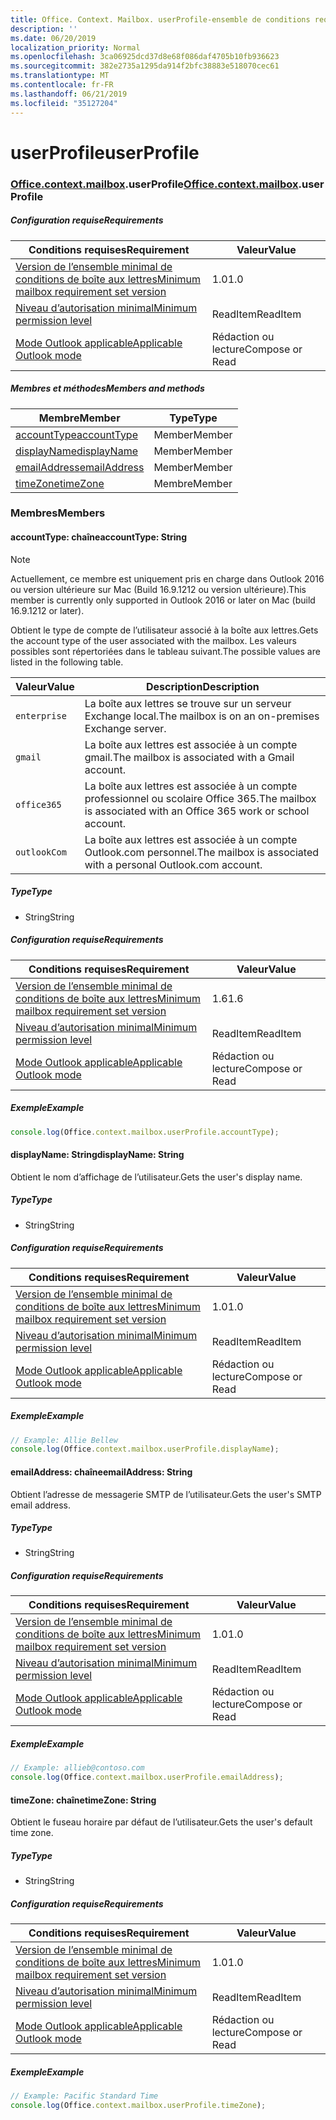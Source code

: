 ```yaml
---
title: Office. Context. Mailbox. userProfile-ensemble de conditions requises 1,6
description: ''
ms.date: 06/20/2019
localization_priority: Normal
ms.openlocfilehash: 3ca06925dcd37d8e68f086daf4705b10fb936623
ms.sourcegitcommit: 382e2735a1295da914f2bfc38883e518070cec61
ms.translationtype: MT
ms.contentlocale: fr-FR
ms.lasthandoff: 06/21/2019
ms.locfileid: "35127204"
---
```

# <a name="userprofile"></a><span data-ttu-id="50c33-102">userProfile</span><span class="sxs-lookup"><span data-stu-id="50c33-102">userProfile</span></span>

### <a name="officeofficemdcontextofficecontextmdmailboxofficecontextmailboxmduserprofile"></a><span data-ttu-id="50c33-103">[Office](Office.md)[.context](Office.context.md)[.mailbox](Office.context.mailbox.md).userProfile</span><span class="sxs-lookup"><span data-stu-id="50c33-103">[Office](Office.md)[.context](Office.context.md)[.mailbox](Office.context.mailbox.md).userProfile</span></span>

##### <a name="requirements"></a><span data-ttu-id="50c33-104">Configuration requise</span><span class="sxs-lookup"><span data-stu-id="50c33-104">Requirements</span></span>

|<span data-ttu-id="50c33-105">Conditions requises</span><span class="sxs-lookup"><span data-stu-id="50c33-105">Requirement</span></span>| <span data-ttu-id="50c33-106">Valeur</span><span class="sxs-lookup"><span data-stu-id="50c33-106">Value</span></span>|
|---|---|
|[<span data-ttu-id="50c33-107">Version de l’ensemble minimal de conditions de boîte aux lettres</span><span class="sxs-lookup"><span data-stu-id="50c33-107">Minimum mailbox requirement set version</span></span>](/office/dev/add-ins/reference/requirement-sets/outlook-api-requirement-sets)| <span data-ttu-id="50c33-108">1.0</span><span class="sxs-lookup"><span data-stu-id="50c33-108">1.0</span></span>|
|[<span data-ttu-id="50c33-109">Niveau d’autorisation minimal</span><span class="sxs-lookup"><span data-stu-id="50c33-109">Minimum permission level</span></span>](/outlook/add-ins/understanding-outlook-add-in-permissions)| <span data-ttu-id="50c33-110">ReadItem</span><span class="sxs-lookup"><span data-stu-id="50c33-110">ReadItem</span></span>|
|[<span data-ttu-id="50c33-111">Mode Outlook applicable</span><span class="sxs-lookup"><span data-stu-id="50c33-111">Applicable Outlook mode</span></span>](/outlook/add-ins/#extension-points)| <span data-ttu-id="50c33-112">Rédaction ou lecture</span><span class="sxs-lookup"><span data-stu-id="50c33-112">Compose or Read</span></span>|

##### <a name="members-and-methods"></a><span data-ttu-id="50c33-113">Membres et méthodes</span><span class="sxs-lookup"><span data-stu-id="50c33-113">Members and methods</span></span>

| <span data-ttu-id="50c33-114">Membre</span><span class="sxs-lookup"><span data-stu-id="50c33-114">Member</span></span> | <span data-ttu-id="50c33-115">Type</span><span class="sxs-lookup"><span data-stu-id="50c33-115">Type</span></span> |
|--------|------|
| [<span data-ttu-id="50c33-116">accountType</span><span class="sxs-lookup"><span data-stu-id="50c33-116">accountType</span></span>](#accounttype-string) | <span data-ttu-id="50c33-117">Member</span><span class="sxs-lookup"><span data-stu-id="50c33-117">Member</span></span> |
| [<span data-ttu-id="50c33-118">displayName</span><span class="sxs-lookup"><span data-stu-id="50c33-118">displayName</span></span>](#displayname-string) | <span data-ttu-id="50c33-119">Member</span><span class="sxs-lookup"><span data-stu-id="50c33-119">Member</span></span> |
| [<span data-ttu-id="50c33-120">emailAddress</span><span class="sxs-lookup"><span data-stu-id="50c33-120">emailAddress</span></span>](#emailaddress-string) | <span data-ttu-id="50c33-121">Member</span><span class="sxs-lookup"><span data-stu-id="50c33-121">Member</span></span> |
| [<span data-ttu-id="50c33-122">timeZone</span><span class="sxs-lookup"><span data-stu-id="50c33-122">timeZone</span></span>](#timezone-string) | <span data-ttu-id="50c33-123">Membre</span><span class="sxs-lookup"><span data-stu-id="50c33-123">Member</span></span> |

### <a name="members"></a><span data-ttu-id="50c33-124">Membres</span><span class="sxs-lookup"><span data-stu-id="50c33-124">Members</span></span>

#### <a name="accounttype-string"></a><span data-ttu-id="50c33-125">accountType: chaîne</span><span class="sxs-lookup"><span data-stu-id="50c33-125">accountType: String</span></span>

> [!NOTE]
> <span data-ttu-id="50c33-126">Actuellement, ce membre est uniquement pris en charge dans Outlook 2016 ou version ultérieure sur Mac (Build 16.9.1212 ou version ultérieure).</span><span class="sxs-lookup"><span data-stu-id="50c33-126">This member is currently only supported in Outlook 2016 or later on Mac (build 16.9.1212 or later).</span></span>

<span data-ttu-id="50c33-127">Obtient le type de compte de l’utilisateur associé à la boîte aux lettres.</span><span class="sxs-lookup"><span data-stu-id="50c33-127">Gets the account type of the user associated with the mailbox.</span></span> <span data-ttu-id="50c33-128">Les valeurs possibles sont répertoriées dans le tableau suivant.</span><span class="sxs-lookup"><span data-stu-id="50c33-128">The possible values are listed in the following table.</span></span>

| <span data-ttu-id="50c33-129">Valeur</span><span class="sxs-lookup"><span data-stu-id="50c33-129">Value</span></span> | <span data-ttu-id="50c33-130">Description</span><span class="sxs-lookup"><span data-stu-id="50c33-130">Description</span></span> |
|-------|-------------|
| `enterprise` | <span data-ttu-id="50c33-131">La boîte aux lettres se trouve sur un serveur Exchange local.</span><span class="sxs-lookup"><span data-stu-id="50c33-131">The mailbox is on an on-premises Exchange server.</span></span> |
| `gmail` | <span data-ttu-id="50c33-132">La boîte aux lettres est associée à un compte gmail.</span><span class="sxs-lookup"><span data-stu-id="50c33-132">The mailbox is associated with a Gmail account.</span></span> |
| `office365` | <span data-ttu-id="50c33-133">La boîte aux lettres est associée à un compte professionnel ou scolaire Office 365.</span><span class="sxs-lookup"><span data-stu-id="50c33-133">The mailbox is associated with an Office 365 work or school account.</span></span> |
| `outlookCom` | <span data-ttu-id="50c33-134">La boîte aux lettres est associée à un compte Outlook.com personnel.</span><span class="sxs-lookup"><span data-stu-id="50c33-134">The mailbox is associated with a personal Outlook.com account.</span></span> |

##### <a name="type"></a><span data-ttu-id="50c33-135">Type</span><span class="sxs-lookup"><span data-stu-id="50c33-135">Type</span></span>

*   <span data-ttu-id="50c33-136">String</span><span class="sxs-lookup"><span data-stu-id="50c33-136">String</span></span>

##### <a name="requirements"></a><span data-ttu-id="50c33-137">Configuration requise</span><span class="sxs-lookup"><span data-stu-id="50c33-137">Requirements</span></span>

|<span data-ttu-id="50c33-138">Conditions requises</span><span class="sxs-lookup"><span data-stu-id="50c33-138">Requirement</span></span>| <span data-ttu-id="50c33-139">Valeur</span><span class="sxs-lookup"><span data-stu-id="50c33-139">Value</span></span>|
|---|---|
|[<span data-ttu-id="50c33-140">Version de l’ensemble minimal de conditions de boîte aux lettres</span><span class="sxs-lookup"><span data-stu-id="50c33-140">Minimum mailbox requirement set version</span></span>](/office/dev/add-ins/reference/requirement-sets/outlook-api-requirement-sets)| <span data-ttu-id="50c33-141">1.6</span><span class="sxs-lookup"><span data-stu-id="50c33-141">1.6</span></span> |
|[<span data-ttu-id="50c33-142">Niveau d’autorisation minimal</span><span class="sxs-lookup"><span data-stu-id="50c33-142">Minimum permission level</span></span>](/outlook/add-ins/understanding-outlook-add-in-permissions)| <span data-ttu-id="50c33-143">ReadItem</span><span class="sxs-lookup"><span data-stu-id="50c33-143">ReadItem</span></span>|
|[<span data-ttu-id="50c33-144">Mode Outlook applicable</span><span class="sxs-lookup"><span data-stu-id="50c33-144">Applicable Outlook mode</span></span>](/outlook/add-ins/#extension-points)| <span data-ttu-id="50c33-145">Rédaction ou lecture</span><span class="sxs-lookup"><span data-stu-id="50c33-145">Compose or Read</span></span>|

##### <a name="example"></a><span data-ttu-id="50c33-146">Exemple</span><span class="sxs-lookup"><span data-stu-id="50c33-146">Example</span></span>

```javascript
console.log(Office.context.mailbox.userProfile.accountType);
```

#### <a name="displayname-string"></a><span data-ttu-id="50c33-147">displayName: String</span><span class="sxs-lookup"><span data-stu-id="50c33-147">displayName: String</span></span>

<span data-ttu-id="50c33-148">Obtient le nom d’affichage de l’utilisateur.</span><span class="sxs-lookup"><span data-stu-id="50c33-148">Gets the user's display name.</span></span>

##### <a name="type"></a><span data-ttu-id="50c33-149">Type</span><span class="sxs-lookup"><span data-stu-id="50c33-149">Type</span></span>

*   <span data-ttu-id="50c33-150">String</span><span class="sxs-lookup"><span data-stu-id="50c33-150">String</span></span>

##### <a name="requirements"></a><span data-ttu-id="50c33-151">Configuration requise</span><span class="sxs-lookup"><span data-stu-id="50c33-151">Requirements</span></span>

|<span data-ttu-id="50c33-152">Conditions requises</span><span class="sxs-lookup"><span data-stu-id="50c33-152">Requirement</span></span>| <span data-ttu-id="50c33-153">Valeur</span><span class="sxs-lookup"><span data-stu-id="50c33-153">Value</span></span>|
|---|---|
|[<span data-ttu-id="50c33-154">Version de l’ensemble minimal de conditions de boîte aux lettres</span><span class="sxs-lookup"><span data-stu-id="50c33-154">Minimum mailbox requirement set version</span></span>](/office/dev/add-ins/reference/requirement-sets/outlook-api-requirement-sets)| <span data-ttu-id="50c33-155">1.0</span><span class="sxs-lookup"><span data-stu-id="50c33-155">1.0</span></span>|
|[<span data-ttu-id="50c33-156">Niveau d’autorisation minimal</span><span class="sxs-lookup"><span data-stu-id="50c33-156">Minimum permission level</span></span>](/outlook/add-ins/understanding-outlook-add-in-permissions)| <span data-ttu-id="50c33-157">ReadItem</span><span class="sxs-lookup"><span data-stu-id="50c33-157">ReadItem</span></span>|
|[<span data-ttu-id="50c33-158">Mode Outlook applicable</span><span class="sxs-lookup"><span data-stu-id="50c33-158">Applicable Outlook mode</span></span>](/outlook/add-ins/#extension-points)| <span data-ttu-id="50c33-159">Rédaction ou lecture</span><span class="sxs-lookup"><span data-stu-id="50c33-159">Compose or Read</span></span>|

##### <a name="example"></a><span data-ttu-id="50c33-160">Exemple</span><span class="sxs-lookup"><span data-stu-id="50c33-160">Example</span></span>

```javascript
// Example: Allie Bellew
console.log(Office.context.mailbox.userProfile.displayName);
```

#### <a name="emailaddress-string"></a><span data-ttu-id="50c33-161">emailAddress: chaîne</span><span class="sxs-lookup"><span data-stu-id="50c33-161">emailAddress: String</span></span>

<span data-ttu-id="50c33-162">Obtient l’adresse de messagerie SMTP de l’utilisateur.</span><span class="sxs-lookup"><span data-stu-id="50c33-162">Gets the user's SMTP email address.</span></span>

##### <a name="type"></a><span data-ttu-id="50c33-163">Type</span><span class="sxs-lookup"><span data-stu-id="50c33-163">Type</span></span>

*   <span data-ttu-id="50c33-164">String</span><span class="sxs-lookup"><span data-stu-id="50c33-164">String</span></span>

##### <a name="requirements"></a><span data-ttu-id="50c33-165">Configuration requise</span><span class="sxs-lookup"><span data-stu-id="50c33-165">Requirements</span></span>

|<span data-ttu-id="50c33-166">Conditions requises</span><span class="sxs-lookup"><span data-stu-id="50c33-166">Requirement</span></span>| <span data-ttu-id="50c33-167">Valeur</span><span class="sxs-lookup"><span data-stu-id="50c33-167">Value</span></span>|
|---|---|
|[<span data-ttu-id="50c33-168">Version de l’ensemble minimal de conditions de boîte aux lettres</span><span class="sxs-lookup"><span data-stu-id="50c33-168">Minimum mailbox requirement set version</span></span>](/office/dev/add-ins/reference/requirement-sets/outlook-api-requirement-sets)| <span data-ttu-id="50c33-169">1.0</span><span class="sxs-lookup"><span data-stu-id="50c33-169">1.0</span></span>|
|[<span data-ttu-id="50c33-170">Niveau d’autorisation minimal</span><span class="sxs-lookup"><span data-stu-id="50c33-170">Minimum permission level</span></span>](/outlook/add-ins/understanding-outlook-add-in-permissions)| <span data-ttu-id="50c33-171">ReadItem</span><span class="sxs-lookup"><span data-stu-id="50c33-171">ReadItem</span></span>|
|[<span data-ttu-id="50c33-172">Mode Outlook applicable</span><span class="sxs-lookup"><span data-stu-id="50c33-172">Applicable Outlook mode</span></span>](/outlook/add-ins/#extension-points)| <span data-ttu-id="50c33-173">Rédaction ou lecture</span><span class="sxs-lookup"><span data-stu-id="50c33-173">Compose or Read</span></span>|

##### <a name="example"></a><span data-ttu-id="50c33-174">Exemple</span><span class="sxs-lookup"><span data-stu-id="50c33-174">Example</span></span>

```javascript
// Example: allieb@contoso.com
console.log(Office.context.mailbox.userProfile.emailAddress);
```

#### <a name="timezone-string"></a><span data-ttu-id="50c33-175">timeZone: chaîne</span><span class="sxs-lookup"><span data-stu-id="50c33-175">timeZone: String</span></span>

<span data-ttu-id="50c33-176">Obtient le fuseau horaire par défaut de l’utilisateur.</span><span class="sxs-lookup"><span data-stu-id="50c33-176">Gets the user's default time zone.</span></span>

##### <a name="type"></a><span data-ttu-id="50c33-177">Type</span><span class="sxs-lookup"><span data-stu-id="50c33-177">Type</span></span>

*   <span data-ttu-id="50c33-178">String</span><span class="sxs-lookup"><span data-stu-id="50c33-178">String</span></span>

##### <a name="requirements"></a><span data-ttu-id="50c33-179">Configuration requise</span><span class="sxs-lookup"><span data-stu-id="50c33-179">Requirements</span></span>

|<span data-ttu-id="50c33-180">Conditions requises</span><span class="sxs-lookup"><span data-stu-id="50c33-180">Requirement</span></span>| <span data-ttu-id="50c33-181">Valeur</span><span class="sxs-lookup"><span data-stu-id="50c33-181">Value</span></span>|
|---|---|
|[<span data-ttu-id="50c33-182">Version de l’ensemble minimal de conditions de boîte aux lettres</span><span class="sxs-lookup"><span data-stu-id="50c33-182">Minimum mailbox requirement set version</span></span>](/office/dev/add-ins/reference/requirement-sets/outlook-api-requirement-sets)| <span data-ttu-id="50c33-183">1.0</span><span class="sxs-lookup"><span data-stu-id="50c33-183">1.0</span></span>|
|[<span data-ttu-id="50c33-184">Niveau d’autorisation minimal</span><span class="sxs-lookup"><span data-stu-id="50c33-184">Minimum permission level</span></span>](/outlook/add-ins/understanding-outlook-add-in-permissions)| <span data-ttu-id="50c33-185">ReadItem</span><span class="sxs-lookup"><span data-stu-id="50c33-185">ReadItem</span></span>|
|[<span data-ttu-id="50c33-186">Mode Outlook applicable</span><span class="sxs-lookup"><span data-stu-id="50c33-186">Applicable Outlook mode</span></span>](/outlook/add-ins/#extension-points)| <span data-ttu-id="50c33-187">Rédaction ou lecture</span><span class="sxs-lookup"><span data-stu-id="50c33-187">Compose or Read</span></span>|

##### <a name="example"></a><span data-ttu-id="50c33-188">Exemple</span><span class="sxs-lookup"><span data-stu-id="50c33-188">Example</span></span>

```javascript
// Example: Pacific Standard Time
console.log(Office.context.mailbox.userProfile.timeZone);
```
